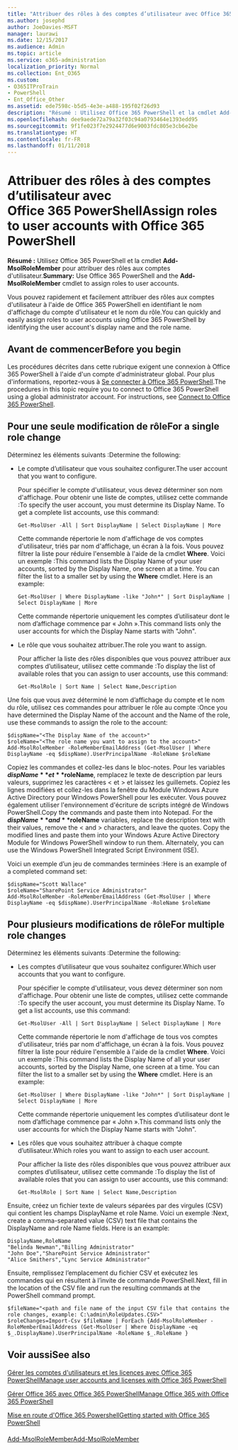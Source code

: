 ```yaml
---
title: "Attribuer des rôles à des comptes d’utilisateur avec Office 365 PowerShell"
ms.author: josephd
author: JoeDavies-MSFT
manager: laurawi
ms.date: 12/15/2017
ms.audience: Admin
ms.topic: article
ms.service: o365-administration
localization_priority: Normal
ms.collection: Ent_O365
ms.custom:
- O365ITProTrain
- PowerShell
- Ent_Office_Other
ms.assetid: ede7598c-b5d5-4e3e-a488-195f02f26d93
description: "Résumé : Utilisez Office 365 PowerShell et la cmdlet Add-MsolRoleMember pour attribuer des rôles aux comptes d'utilisateur."
ms.openlocfilehash: dee9aede72a79a32f03c94a0793464e1393edd95
ms.sourcegitcommit: 9f1fe023f7e2924477d6e9003fdc805e3cb6e2be
ms.translationtype: HT
ms.contentlocale: fr-FR
ms.lasthandoff: 01/11/2018
---
```

# <a name="assign-roles-to-user-accounts-with-office-365-powershell"></a><span data-ttu-id="5d6a3-103">Attribuer des rôles à des comptes d’utilisateur avec Office 365 PowerShell</span><span class="sxs-lookup"><span data-stu-id="5d6a3-103">Assign roles to user accounts with Office 365 PowerShell</span></span>

 <span data-ttu-id="5d6a3-104">**Résumé :** Utilisez Office 365 PowerShell et la cmdlet **Add-MsolRoleMember** pour attribuer des rôles aux comptes d'utilisateur.</span><span class="sxs-lookup"><span data-stu-id="5d6a3-104">**Summary:** Use Office 365 PowerShell and the **Add-MsolRoleMember** cmdlet to assign roles to user accounts.</span></span>
  
<span data-ttu-id="5d6a3-105">Vous pouvez rapidement et facilement attribuer des rôles aux comptes d'utilisateur à l'aide de Office 365 PowerShell en identifiant le nom d'affichage du compte d'utilisateur et le nom du rôle.</span><span class="sxs-lookup"><span data-stu-id="5d6a3-105">You can quickly and easily assign roles to user accounts using Office 365 PowerShell by identifying the user account's display name and the role name.</span></span>
  
## <a name="before-you-begin"></a><span data-ttu-id="5d6a3-106">Avant de commencer</span><span class="sxs-lookup"><span data-stu-id="5d6a3-106">Before you begin</span></span>

<span data-ttu-id="5d6a3-p101">Les procédures décrites dans cette rubrique exigent une connexion à Office 365 PowerShell à l'aide d'un compte d'administrateur global. Pour plus d'informations, reportez-vous à [Se connecter à Office 365 PowerShell](connect-to-office-365-powershell.md).</span><span class="sxs-lookup"><span data-stu-id="5d6a3-p101">The procedures in this topic require you to connect to Office 365 PowerShell using a global administrator account. For instructions, see [Connect to Office 365 PowerShell](connect-to-office-365-powershell.md).</span></span>
  
## <a name="for-a-single-role-change"></a><span data-ttu-id="5d6a3-109">Pour une seule modification de rôle</span><span class="sxs-lookup"><span data-stu-id="5d6a3-109">For a single role change</span></span>

<span data-ttu-id="5d6a3-110">Déterminez les éléments suivants :</span><span class="sxs-lookup"><span data-stu-id="5d6a3-110">Determine the following:</span></span>
  
- <span data-ttu-id="5d6a3-111">Le compte d’utilisateur que vous souhaitez configurer.</span><span class="sxs-lookup"><span data-stu-id="5d6a3-111">The user account that you want to configure.</span></span>
    
    <span data-ttu-id="5d6a3-p102">Pour spécifier le compte d'utilisateur, vous devez déterminer son nom d'affichage. Pour obtenir une liste de comptes, utilisez cette commande :</span><span class="sxs-lookup"><span data-stu-id="5d6a3-p102">To specify the user account, you must determine its Display Name. To get a complete list accounts, use this command:</span></span>
    
  ```
  Get-MsolUser -All | Sort DisplayName | Select DisplayName | More
  ```

    <span data-ttu-id="5d6a3-p103">Cette commande répertorie le nom d'affichage de vos comptes d'utilisateur, triés par nom d'affichage, un écran à la fois. Vous pouvez filtrer la liste pour réduire l'ensemble à l'aide de la cmdlet **Where**. Voici un exemple :</span><span class="sxs-lookup"><span data-stu-id="5d6a3-p103">This command lists the Display Name of your user accounts, sorted by the Display Name, one screen at a time. You can filter the list to a smaller set by using the **Where** cmdlet. Here is an example:</span></span>
    
  ```
  Get-MsolUser | Where DisplayName -like "John*" | Sort DisplayName | Select DisplayName | More
  ```

    <span data-ttu-id="5d6a3-117">Cette commande répertorie uniquement les comptes d’utilisateur dont le nom d’affichage commence par « John ».</span><span class="sxs-lookup"><span data-stu-id="5d6a3-117">This command lists only the user accounts for which the Display Name starts with "John".</span></span>
    
- <span data-ttu-id="5d6a3-118">Le rôle que vous souhaitez attribuer.</span><span class="sxs-lookup"><span data-stu-id="5d6a3-118">The role you want to assign.</span></span>
    
    <span data-ttu-id="5d6a3-119">Pour afficher la liste des rôles disponibles que vous pouvez attribuer aux comptes d’utilisateur, utilisez cette commande :</span><span class="sxs-lookup"><span data-stu-id="5d6a3-119">To display the list of available roles that you can assign to user accounts, use this command:</span></span>
    
  ```
  Get-MsolRole | Sort Name | Select Name,Description
  ```

<span data-ttu-id="5d6a3-120">Une fois que vous avez déterminé le nom d’affichage du compte et le nom du rôle, utilisez ces commandes pour attribuer le rôle au compte :</span><span class="sxs-lookup"><span data-stu-id="5d6a3-120">Once you have determined the Display Name of the account and the Name of the role, use these commands to assign the role to the account:</span></span>
  
```
$dispName="<The Display Name of the account>"
$roleName="<The role name you want to assign to the account>"
Add-MsolRoleMember -RoleMemberEmailAddress (Get-MsolUser | Where DisplayName -eq $dispName).UserPrincipalName -RoleName $roleName
```

<span data-ttu-id="5d6a3-p104">Copiez les commandes et collez-les dans le bloc-notes. Pour les variables **$dispName** et **$roleName**, remplacez le texte de description par leurs valeurs, supprimez les caractères \< et > et laissez les guillemets. Copiez les lignes modifiées et collez-les dans la fenêtre du Module Windows Azure Active Directory pour Windows PowerShell pour les exécuter. Vous pouvez également utiliser l'environnement d'écriture de scripts intégré de Windows PowerShell.</span><span class="sxs-lookup"><span data-stu-id="5d6a3-p104">Copy the commands and paste them into Notepad. For the **$dispName** and **$roleName** variables, replace the description text with their values, remove the \< and > characters, and leave the quotes. Copy the modified lines and paste them into your Windows Azure Active Directory Module for Windows PowerShell window to run them. Alternately, you can use the Windows PowerShell Integrated Script Environment (ISE).</span></span>
  
<span data-ttu-id="5d6a3-125">Voici un exemple d’un jeu de commandes terminées :</span><span class="sxs-lookup"><span data-stu-id="5d6a3-125">Here is an example of a completed command set:</span></span>
  
```
$dispName="Scott Wallace"
$roleName="SharePoint Service Administrator"
Add-MsolRoleMember -RoleMemberEmailAddress (Get-MsolUser | Where DisplayName -eq $dispName).UserPrincipalName -RoleName $roleName
```

## <a name="for-multiple-role-changes"></a><span data-ttu-id="5d6a3-126">Pour plusieurs modifications de rôle</span><span class="sxs-lookup"><span data-stu-id="5d6a3-126">For multiple role changes</span></span>

<span data-ttu-id="5d6a3-127">Déterminez les éléments suivants :</span><span class="sxs-lookup"><span data-stu-id="5d6a3-127">Determine the following:</span></span>
  
- <span data-ttu-id="5d6a3-128">Les comptes d’utilisateur que vous souhaitez configurer.</span><span class="sxs-lookup"><span data-stu-id="5d6a3-128">Which user accounts that you want to configure.</span></span>
    
    <span data-ttu-id="5d6a3-p105">Pour spécifier le compte d'utilisateur, vous devez déterminer son nom d'affichage. Pour obtenir une liste de comptes, utilisez cette commande :</span><span class="sxs-lookup"><span data-stu-id="5d6a3-p105">To specify the user account, you must determine its Display Name. To get a list accounts, use this command:</span></span>
    
  ```
  Get-MsolUser -All | Sort DisplayName | Select DisplayName | More
  ```

    <span data-ttu-id="5d6a3-p106">Cette commande répertorie le nom d'affichage de tous vos comptes d'utilisateur, triés par nom d'affichage, un écran à la fois. Vous pouvez filtrer la liste pour réduire l'ensemble à l'aide de la cmdlet **Where**. Voici un exemple :</span><span class="sxs-lookup"><span data-stu-id="5d6a3-p106">This command lists the Display Name of all your user accounts, sorted by the Display Name, one screen at a time. You can filter the list to a smaller set by using the **Where** cmdlet. Here is an example:</span></span>
    
  ```
  Get-MsolUser | Where DisplayName -like "John*" | Sort DisplayName | Select DisplayName | More
  ```

    <span data-ttu-id="5d6a3-134">Cette commande répertorie uniquement les comptes d’utilisateur dont le nom d’affichage commence par « John ».</span><span class="sxs-lookup"><span data-stu-id="5d6a3-134">This command lists only the user accounts for which the Display Name starts with "John".</span></span>
    
- <span data-ttu-id="5d6a3-135">Les rôles que vous souhaitez attribuer à chaque compte d’utilisateur.</span><span class="sxs-lookup"><span data-stu-id="5d6a3-135">Which roles you want to assign to each user account.</span></span>
    
    <span data-ttu-id="5d6a3-136">Pour afficher la liste des rôles disponibles que vous pouvez attribuer aux comptes d’utilisateur, utilisez cette commande :</span><span class="sxs-lookup"><span data-stu-id="5d6a3-136">To display the list of available roles that you can assign to user accounts, use this command:</span></span>
    
  ```
  Get-MsolRole | Sort Name | Select Name,Description
  ```

<span data-ttu-id="5d6a3-p107">Ensuite, créez un fichier texte de valeurs séparées par des virgules (CSV) qui contient les champs DisplayName et role Name. Voici un exemple :</span><span class="sxs-lookup"><span data-stu-id="5d6a3-p107">Next, create a comma-separated value (CSV) text file that contains the DisplayName and role Name fields. Here is an example:</span></span>
  
```
DisplayName,RoleName
"Belinda Newman","Billing Administrator"
"John Doe","SharePoint Service Administrator"
"Alice Smithers","Lync Service Administrator"
```

<span data-ttu-id="5d6a3-139">Ensuite, remplissez l’emplacement du fichier CSV et exécutez les commandes qui en résultent à l’invite de commande PowerShell.</span><span class="sxs-lookup"><span data-stu-id="5d6a3-139">Next, fill in the location of the CSV file and run the resulting commands at the PowerShell command prompt.</span></span>
  
```
$fileName="<path and file name of the input CSV file that contains the role changes, example: C:\admin\RoleUpdates.CSV>"
$roleChanges=Import-Csv $fileName | ForEach {Add-MsolRoleMember -RoleMemberEmailAddress (Get-MsolUser | Where DisplayName -eq $_.DisplayName).UserPrincipalName -RoleName $_.RoleName }

```

## <a name="see-also"></a><span data-ttu-id="5d6a3-140">Voir aussi</span><span class="sxs-lookup"><span data-stu-id="5d6a3-140">See also</span></span>

#### 

[<span data-ttu-id="5d6a3-141">Gérer les comptes d'utilisateurs et les licences avec Office 365 PowerShell</span><span class="sxs-lookup"><span data-stu-id="5d6a3-141">Manage user accounts and licenses with Office 365 PowerShell</span></span>](manage-user-accounts-and-licenses-with-office-365-powershell.md)
  
[<span data-ttu-id="5d6a3-142">Gérer Office 365 avec Office 365 PowerShell</span><span class="sxs-lookup"><span data-stu-id="5d6a3-142">Manage Office 365 with Office 365 PowerShell</span></span>](manage-office-365-with-office-365-powershell.md)
  
[<span data-ttu-id="5d6a3-143">Mise en route d'Office 365 Powershell</span><span class="sxs-lookup"><span data-stu-id="5d6a3-143">Getting started with Office 365 PowerShell</span></span>](getting-started-with-office-365-powershell.md)
#### 

<span data-ttu-id="5d6a3-144">[Add-MsolRoleMember]((https://msdn.microsoft.com/library/dn194120.aspx))</span><span class="sxs-lookup"><span data-stu-id="5d6a3-144">[Add-MsolRoleMember]((https://msdn.microsoft.com/library/dn194120.aspx))</span></span>

